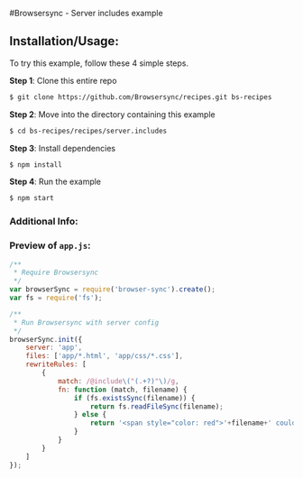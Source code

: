 #Browsersync - Server includes example

## Installation/Usage:

To try this example, follow these 4 simple steps. 

**Step 1**: Clone this entire repo
```bash
$ git clone https://github.com/Browsersync/recipes.git bs-recipes
```

**Step 2**: Move into the directory containing this example
```bash
$ cd bs-recipes/recipes/server.includes
```

**Step 3**: Install dependencies
```bash
$ npm install
```

**Step 4**: Run the example
```bash
$ npm start
```

### Additional Info:



### Preview of `app.js`:
```js
/**
 * Require Browsersync
 */
var browserSync = require('browser-sync').create();
var fs = require('fs');

/**
 * Run Browsersync with server config
 */
browserSync.init({
    server: 'app',
    files: ['app/*.html', 'app/css/*.css'],
    rewriteRules: [
        {
            match: /@include\("(.+?)"\)/g,
            fn: function (match, filename) {
                if (fs.existsSync(filename)) {
                    return fs.readFileSync(filename);
                } else {
                    return '<span style="color: red">'+filename+' could not be found</span>';
                }
            }
        }
    ]
});
```
